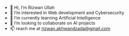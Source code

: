 - 👋 Hi, I’m Rizwan Ullah
- 👀 I’m interested in Web development and Cybersecurity
- 🌱 I’m currently learning Artificial Intelligence 
- 💞️ I’m looking to collaborate on AI projects
- 📫 reach me at rizwan.akhwandzada@gmail.com

<!---
rizwanswati/rizwanswati is a ✨ special ✨ repository because its `README.md` (this file) appears on your GitHub profile.
You can click the Preview link to take a look at your changes.
--->
